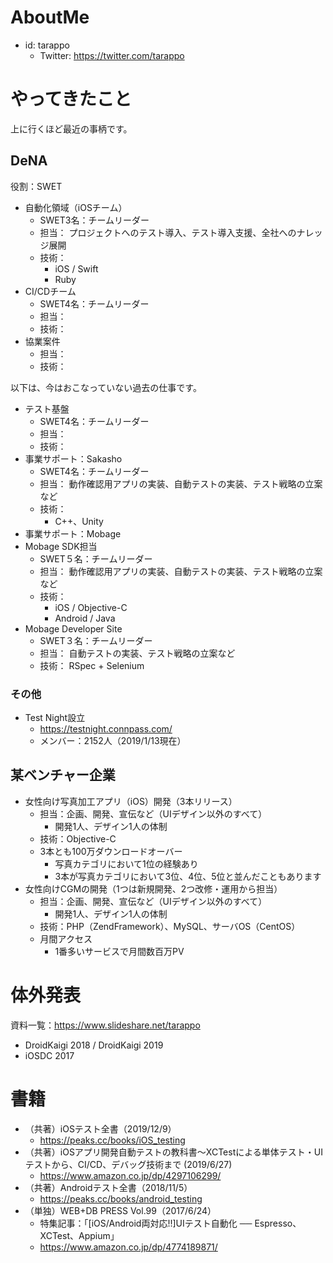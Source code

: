 # AboutMe
 - id: tarappo
   - Twitter: https://twitter.com/tarappo

# やってきたこと
上に行くほど最近の事柄です。

## DeNA
役割：SWET

- 自動化領域（iOSチーム）
   - SWET3名：チームリーダー
   - 担当： プロジェクトへのテスト導入、テスト導入支援、全社へのナレッジ展開
   - 技術：
      - iOS / Swift
      - Ruby
- CI/CDチーム
   - SWET4名：チームリーダー
   - 担当： 
   - 技術：
- 協業案件
   - 担当： 
   - 技術：

以下は、今はおこなっていない過去の仕事です。

- テスト基盤
   - SWET4名：チームリーダー
   - 担当： 
   - 技術：
- 事業サポート：Sakasho
   - SWET4名：チームリーダー
   - 担当： 動作確認用アプリの実装、自動テストの実装、テスト戦略の立案など
   - 技術：
      - C++、Unity
- 事業サポート：Mobage
 - Mobage SDK担当
   - SWET５名：チームリーダー
   - 担当： 動作確認用アプリの実装、自動テストの実装、テスト戦略の立案など
   - 技術：
      - iOS / Objective-C
      - Android / Java
 - Mobage Developer Site
   - SWET３名：チームリーダー
   - 担当： 自動テストの実装、テスト戦略の立案など
   - 技術： RSpec + Selenium

### その他
- Test Night設立
   - https://testnight.connpass.com/
   - メンバー：2152人（2019/1/13現在）

## 某ベンチャー企業
- 女性向け写真加工アプリ（iOS）開発（3本リリース）
  - 担当：企画、開発、宣伝など（UIデザイン以外のすべて）
    - 開発1人、デザイン1人の体制
  - 技術：Objective-C
  - 3本とも100万ダウンロードオーバー
    - 写真カテゴリにおいて1位の経験あり
    - 3本が写真カテゴリにおいて3位、4位、5位と並んだこともあります
- 女性向けCGMの開発（1つは新規開発、2つ改修・運用から担当）
  - 担当：企画、開発、宣伝など（UIデザイン以外のすべて）
    - 開発1人、デザイン1人の体制
  - 技術：PHP（ZendFramework）、MySQL、サーバOS（CentOS）
  - 月間アクセス
    - 1番多いサービスで月間数百万PV

# 体外発表
資料一覧：https://www.slideshare.net/tarappo

- DroidKaigi 2018 / DroidKaigi 2019
- iOSDC 2017

# 書籍
- （共著）iOSテスト全書（2019/12/9）
    - https://peaks.cc/books/iOS_testing
- （共著）iOSアプリ開発自動テストの教科書〜XCTestによる単体テスト・UIテストから、CI/CD、デバッグ技術まで (2019/6/27)
    - https://www.amazon.co.jp/dp/4297106299/
- （共著）Androidテスト全書（2018/11/5）
    - https://peaks.cc/books/android_testing
- （単独）WEB+DB PRESS Vol.99（2017/6/24）
    - 特集記事：「[iOS/Android両対応!!]UIテスト自動化 ── Espresso、XCTest、Appium」
    - https://www.amazon.co.jp/dp/4774189871/

